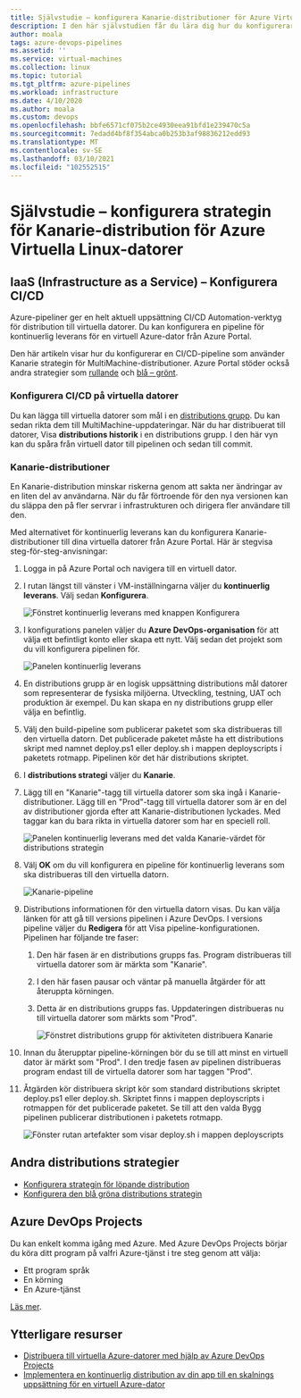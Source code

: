 ```yaml
---
title: Självstudie – konfigurera Kanarie-distributioner för Azure Virtuella Linux-datorer
description: I den här självstudien får du lära dig hur du konfigurerar en pipeline för kontinuerlig distribution (CD). Den här pipelinen uppdaterar en grupp med virtuella Azure Linux-datorer med hjälp av strategin för Kanarie-distribution.
author: moala
tags: azure-devops-pipelines
ms.assetid: ''
ms.service: virtual-machines
ms.collection: linux
ms.topic: tutorial
ms.tgt_pltfrm: azure-pipelines
ms.workload: infrastructure
ms.date: 4/10/2020
ms.author: moala
ms.custom: devops
ms.openlocfilehash: bbfe6571cf075b2ce4930eea91bfd1e239470c5a
ms.sourcegitcommit: 7edadd4bf8f354abca0b253b3af98836212edd93
ms.translationtype: MT
ms.contentlocale: sv-SE
ms.lasthandoff: 03/10/2021
ms.locfileid: "102552515"
---
```

# <a name="tutorial---configure-the-canary-deployment-strategy-for-azure-linux-virtual-machines"></a>Självstudie – konfigurera strategin för Kanarie-distribution för Azure Virtuella Linux-datorer

## <a name="infrastructure-as-a-service-iaas---configure-cicd"></a>IaaS (Infrastructure as a Service) – Konfigurera CI/CD

Azure-pipeliner ger en helt aktuell uppsättning CI/CD Automation-verktyg för distribution till virtuella datorer. Du kan konfigurera en pipeline för kontinuerlig leverans för en virtuell Azure-dator från Azure Portal.

Den här artikeln visar hur du konfigurerar en CI/CD-pipeline som använder Kanarie strategin för MultiMachine-distributioner. Azure Portal stöder också andra strategier som [rullande](./tutorial-devops-azure-pipelines-classic.md) och [blå – grönt](./tutorial-azure-devops-blue-green-strategy.md).

### <a name="configure-cicd-on-virtual-machines"></a>Konfigurera CI/CD på virtuella datorer

Du kan lägga till virtuella datorer som mål i en [distributions grupp](/azure/devops/pipelines/release/deployment-groups). Du kan sedan rikta dem till MultiMachine-uppdateringar. När du har distribuerat till datorer, Visa **distributions historik** i en distributions grupp. I den här vyn kan du spåra från virtuell dator till pipelinen och sedan till commit.

### <a name="canary-deployments"></a>Kanarie-distributioner

En Kanarie-distribution minskar riskerna genom att sakta ner ändringar av en liten del av användarna. När du får förtroende för den nya versionen kan du släppa den på fler servrar i infrastrukturen och dirigera fler användare till den.

Med alternativet för kontinuerlig leverans kan du konfigurera Kanarie-distributioner till dina virtuella datorer från Azure Portal. Här är stegvisa steg-för-steg-anvisningar:

1. Logga in på Azure Portal och navigera till en virtuell dator.
1. I rutan längst till vänster i VM-inställningarna väljer du **kontinuerlig leverans**. Välj sedan **Konfigurera**.

   ![Fönstret kontinuerlig leverans med knappen Konfigurera](media/tutorial-devops-azure-pipelines-classic/azure-devops-configure.png)

1. I konfigurations panelen väljer du **Azure DevOps-organisation** för att välja ett befintligt konto eller skapa ett nytt. Välj sedan det projekt som du vill konfigurera pipelinen för.  

   ![Panelen kontinuerlig leverans](media/tutorial-devops-azure-pipelines-classic/azure-devops-rolling.png)

1. En distributions grupp är en logisk uppsättning distributions mål datorer som representerar de fysiska miljöerna. Utveckling, testning, UAT och produktion är exempel. Du kan skapa en ny distributions grupp eller välja en befintlig.
1. Välj den build-pipeline som publicerar paketet som ska distribueras till den virtuella datorn. Det publicerade paketet måste ha ett distributions skript med namnet deploy.ps1 eller deploy.sh i mappen deployscripts i paketets rotmapp. Pipelinen kör det här distributions skriptet.
1. I **distributions strategi** väljer du **Kanarie**.
1. Lägg till en "Kanarie"-tagg till virtuella datorer som ska ingå i Kanarie-distributioner. Lägg till en "Prod"-tagg till virtuella datorer som är en del av distributioner gjorda efter att Kanarie-distributionen lyckades. Med taggar kan du bara rikta in virtuella datorer som har en speciell roll.

   ![Panelen kontinuerlig leverans med det valda Kanarie-värdet för distributions strategin](media/tutorial-devops-azure-pipelines-classic/azure-devops-configure-canary.png)

1. Välj **OK** om du vill konfigurera en pipeline för kontinuerlig leverans som ska distribueras till den virtuella datorn.

   ![Kanarie-pipeline](media/tutorial-devops-azure-pipelines-classic/azure-devops-canary-pipeline.png)

1. Distributions informationen för den virtuella datorn visas. Du kan välja länken för att gå till versions pipelinen i Azure DevOps. I versions pipeline väljer du **Redigera** för att Visa pipeline-konfigurationen. Pipelinen har följande tre faser:

   1. Den här fasen är en distributions grupps fas. Program distribueras till virtuella datorer som är märkta som "Kanarie".
   1. I den här fasen pausar och väntar på manuella åtgärder för att återuppta körningen.
   1. Detta är en distributions grupps fas. Uppdateringen distribueras nu till virtuella datorer som märkts som "Prod".

      ![Fönstret distributions grupp för aktiviteten distribuera Kanarie](media/tutorial-devops-azure-pipelines-classic/azure-devops-canary-task.png)

1. Innan du återupptar pipeline-körningen bör du se till att minst en virtuell dator är märkt som "Prod". I den tredje fasen av pipelinen distribueras program endast till de virtuella datorer som har taggen "Prod".

1. Åtgärden kör distribuera skript kör som standard distributions skriptet deploy.ps1 eller deploy.sh. Skriptet finns i mappen deployscripts i rotmappen för det publicerade paketet. Se till att den valda Bygg pipelinen publicerar distributionen i paketets rotmapp.

   ![Fönster rutan artefakter som visar deploy.sh i mappen deployscripts](media/tutorial-deployment-strategy/package.png)

## <a name="other-deployment-strategies"></a>Andra distributions strategier
- [Konfigurera strategin för löpande distribution](./tutorial-devops-azure-pipelines-classic.md)
- [Konfigurera den blå gröna distributions strategin](./tutorial-azure-devops-blue-green-strategy.md)

## <a name="azure-devops-projects"></a>Azure DevOps Projects

Du kan enkelt komma igång med Azure. Med Azure DevOps Projects börjar du köra ditt program på valfri Azure-tjänst i tre steg genom att välja:

- Ett program språk
- En körning
- En Azure-tjänst

[Läs mer](https://azure.microsoft.com/features/devops-projects/).

## <a name="additional-resources"></a>Ytterligare resurser

- [Distribuera till virtuella Azure-datorer med hjälp av Azure DevOps Projects](../../devops-project/azure-devops-project-vms.md)
- [Implementera en kontinuerlig distribution av din app till en skalnings uppsättning för en virtuell Azure-dator](/azure/devops/pipelines/apps/cd/azure/deploy-azure-scaleset)